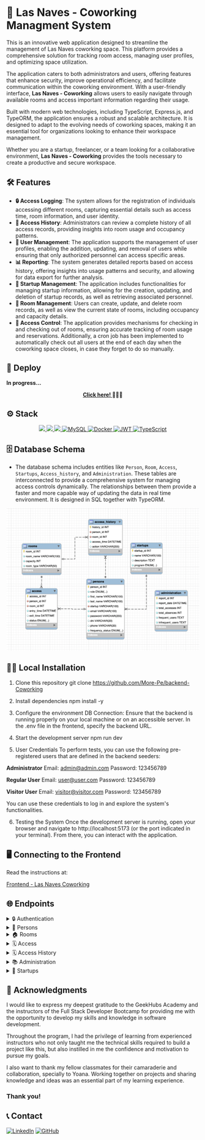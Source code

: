 # 💼 Las Naves - Coworking Managment System

This is an innovative web application designed to streamline the management of Las Naves coworking space. This platform provides a comprehensive solution for tracking room access, managing user profiles, and optimizing space utilization. 

The application caters to both administrators and users, offering features that enhance security, improve operational efficiency, and facilitate communication within the coworking environment. With a user-friendly interface, **Las Naves - Coworking** allows users to easily navigate through available rooms and access important information regarding their usage.

Built with modern web technologies, including TypeScript, Express.js, and TypeORM, the application ensures a robust and scalable architecture. It is designed to adapt to the evolving needs of coworking spaces, making it an essential tool for organizations looking to enhance their workspace management.

Whether you are a startup, freelancer, or a team looking for a collaborative environment, **Las Naves - Coworking** provides the tools necessary to create a productive and secure workspace.

## 🛠️ Features

- **🔒 Access Logging**: The system allows for the registration of individuals accessing different rooms, capturing essential details such as access time, room information, and user identity.
- **📜 Access History**: Administrators can review a complete history of all access records, providing insights into room usage and occupancy patterns.
- **👥 User Management**: The application supports the management of user profiles, enabling the addition, updating, and removal of users while ensuring that only authorized personnel can access specific areas.
- **📊 Reporting**: The system generates detailed reports based on access history, offering insights into usage patterns and security, and allowing for data export for further analysis.
- **🚀 Startup Management**: The application includes functionalities for managing startup information, allowing for the creation, updating, and deletion of startup records, as well as retrieving associated personnel.
- **🏢 Room Management**: Users can create, update, and delete room records, as well as view the current state of rooms, including occupancy and capacity details.
- **🔐 Access Control**: The application provides mechanisms for checking in and checking out of rooms, ensuring accurate tracking of room usage and reservations. Additionally, a cron job has been implemented to automatically check out all users at the end of each day when the coworking space closes, in case they forget to do so manually.


## 🚀 Deploy

**In progress...**
<div align="center">
    <a href="https://coworkin.zeabur.app/"><strong> Click here! </strong></a>🚀🚀🚀
</div>

## ⚙️ Stack

<div align="center">
<a href="https://www.expressjs.com/">
    <img src= "https://img.shields.io/badge/express.js-%23404d59.svg?style=for-the-badge&logo=express&logoColor=%2361DAFB"/>
</a><a href="https://typescriptlang.org">
     <img src= "https://img.shields.io/badge/TypeScript-007ACC?style=for-the-badge&logo=typescript&logoColor=white" />
</a>    <a href="https://nodejs.org/es/">
    <img src= "https://img.shields.io/badge/node.js-026E00?style=for-the-badge&logo=node.js&logoColor=white"/>
</a></a><a href="">
    <img src="https://img.shields.io/badge/MySQL-4479A1?style=for-the-badge&logo=mysql&logoColor=white" alt="MySQL" />
</a><a href="">
<img src="https://img.shields.io/badge/Docker-2496ED?style=for-the-badge&logo=docker&logoColor=white" alt="Docker" />
</a><a href="">
    <img src="https://img.shields.io/badge/JWT-000000?style=for-the-badge&logo=jsonwebtokens&logoColor=white" alt="JWT" />
</a><a href="">
    <img src="https://img.shields.io/badge/bcrypt-3178C6?style=for-the-badge&" alt="TypeScript" /></a>
</div>

## 🗄️ Database Schema

- The database schema includes entities like `Person`, `Room`, `Access`, `Startups`, `Access_history`, and `Administration`. These tables are interconnected to provide a comprehensive system for managing access controls dynamically. The relationships between them provide a faster and more capable way of updating the data in real time environment. It is designed in SQL together with TypeORM.

<img alt="coworking database schema" src="./src/assets/DB_schema.png">

## 🧑‍💻 Local Installation

1. Clone this repository
git clone https://github.com/More-Pe/backend-Coworking

2. Install dependencies
npm install -y

3. Configure the environment
DB Connection: Ensure that the backend is running properly on your local machine or on an accessible server. In the .env file in the frontend, specify the backend URL.

4. Start the development server
npm run dev

5. User Credentials
To perform tests, you can use the following pre-registered users that are defined in the backend seeders:

**Administrator**
Email: admin@admin.com Password: 123456789

**Regular User** 
Email: user@user.com Password: 123456789

**Visitor User** 
Email: visitor@visitor.com Password: 123456789

You can use these credentials to log in and explore the system's functionalities.

6. Testing the System
Once the development server is running, open your browser and navigate to http://localhost:5173 (or the port indicated in your terminal). From there, you can interact with the application.

## 🖥️ Connecting to the Frontend
Read the instructions at:

[Frontend - Las Naves Coworking](https://github.com/More-Pe/frontend-Coworking)


## 🌐 Endpoints

<details>
<summary>🔒 Authentication</summary>

| Method | URI       | Action         | Auth                | Body                                                                                   |
|--------|-----------|----------------|---------------------|----------------------------------------------------------------------------------------|
| POST   | /api/register  | Register user  | N/A (public)        | `{  "email": "userEmail", "password": "userPassword" }` |
| POST   | /api/login     | Login user     | N/A (public)        | `{ "email": "userEmail", "password": "userPassword" }`                                |

</details>

<details>
<summary>👤 Persons</summary>

| Method | URI                           | Action                                  | Auth      | Body                                                                                   |
|--------|-------------------------------|-----------------------------------------|-----------|----------------------------------------------------------------------------------------|
| GET    | /api/persons                  | Retrieve all persons                   | Token (admin) | N/A                                                                                    |
| GET    | /api/persons/:id              | Retrieve a person by ID                | Token (admin) | N/A                                                                                    |
| GET    | /api/persons/:id/current-access | Display all current accesses of user ID | Token (user) | N/A                                                                                    |
| GET    | /api/persons/:id/access-history | View user access histories              | Token (user) | N/A                                                                                    |
| POST   | /api/persons/create           | Create a new person                    | Token (admin) | `{ "first_name": "John", "last_name": "Doe", "email": "john@example.com", "password": "password", "startup": "StartupName" }` |
| PUT    | /api/persons/:id              | Update a person by ID                  | Token (admin) | `{ "first_name": "NewName", "last_name": "NewLastName", "email": "newemail@example.com" }` |
| DELETE | /api/persons/:id              | Delete a person by ID                  | Token (admin) | N/A                                                                                    |

</details>

<details>
<summary>🏠 Rooms</summary>

| Method | URI                          | Action                          | Auth        | Body                                                                                   |
|--------|------------------------------|---------------------------------|-------------|----------------------------------------------------------------------------------------|
| GET    | /api/rooms/all               | View all rooms                 | Token (user) | N/A                                                                                    |
| GET    | /api/rooms/:id               | Display room by ID             | Token (user) | N/A                                                                                    |
| GET    | /api/rooms/:id/current-state  | Display current state of a room | Token (user) | N/A                                                                                    |
| POST   | /api/rooms                   | Create a new room              | Token (admin) | `{ "room_name": "Room Name", "capacity": 10, "room_type": "Meeting" }`              |
| PUT    | /api/rooms/:id               | Update a room by ID            | Token (admin) | `{ "room_name": "New Room Name", "capacity": 15, "room_type": "Conference" }`       |
| DELETE | /api/rooms/:id               | Delete room by ID              | Token (admin) | N/A                                                                                    |

</details>

<details>
<summary>🗓 Access</summary>

| Method | URI                          | Action                          | Auth      | Body                                                |
|--------|------------------------------|---------------------------------|-----------|-----------------------------------------------------|
| GET    | /api/access/room/:id         | View current room state by ID   | Token (admin) | N/A                                                 |
| POST   | /api/access/reserve          | Create new booking              | Token (user) | `{ "room_id": "id", "date": "YYYY-MM-DD" }`      |
| POST   | /api/access/check-in/:id     | Check-in to a booking by ID     | Token (user) | N/A                                                 |
| POST   | /api/access/check-out/:id    | Check-out to a booking by ID    | Token (user) | N/A                                                 |
| DELETE | /api/access/cancel/:id       | Delete a booking by ID          | Token (user) | N/A                                                 |

</details>

<details>
<summary>🗓 Access History</summary>

| Method | URI                          | Action                          | Auth      | Body                                                |
|--------|------------------------------|---------------------------------|-----------|-----------------------------------------------------|
| GET    | /api/history/period          | View all accesses for a date period | Token (admin) | `{ "start_date": "YYYY-MM-DD", "end_date": "YYYY-MM-DD"}` |
| GET    | /api/history/room/:id        | View access history for a room  | Token (admin) | N/A                                                 |

</details>

<details>
<summary>📚 Administration</summary>

| Method | URI                          | Action                          | Auth      | Body                                                |
|--------|------------------------------|---------------------------------|-----------|-----------------------------------------------------|
| POST   | /api/report/daily            | Create a daily report for all bookings | Token (admin) | N/A                                                 |
| GET    | /api/report/room-usage/:id   | Create report for a room by ID | Token (admin) | N/A                                                 |
| GET    | /api/report/period           | Create a report for a specific date period | Token (admin) | `{ "start_date": "YYYY-MM-DD", "end_date": "YYYY-MM-DD"}` |

</details>

<details>
<summary>🚀 Startups</summary>

| Method | URI                          | Action                          | Auth      | Body                                                |
|--------|------------------------------|---------------------------------|-----------|-----------------------------------------------------|
| GET    | /api/startups                | Retrieve all startups           | Token (admin) | N/A                                                 |
| GET    | /api/startups/:id            | Retrieve a startup by ID       | Token (admin) | N/A                                                 |
| POST   | /api/startups                | Create a new startup           | Token (admin) | `{ "name": "startupName", "description": "startupDescription", "program": "ProgramName" }` |
| PUT    | /api/startups/:id            | Update a startup by ID         | Token (admin) | `{ "name": "newName", "description": "newDescription", "program": "NewProgram" }` |
| DELETE | /api/startups/:id            | Delete a startup by ID         | Token (admin) | N/A                                                 |
| GET    | /api/startups/:id/persons    | Retrieve persons associated with a startup | Token (admin) | N/A                                                 |

</details>

## 🙌 Acknowledgments

I would like to express my deepest gratitude to the GeekHubs Academy and the instructors of the Full Stack Developer Bootcamp for providing me with the opportunity to develop my skills and knowledge in software development.

Throughout the program, I had the privilege of learning from experienced instructors who not only taught me the technical skills required to build a project like this, but also instilled in me the confidence and motivation to pursue my goals.

I also want to thank my fellow classmates for their camaraderie and collaboration, specially to Yoana. Working together on projects and sharing knowledge and ideas was an essential part of my learning experience.

### Thank you!

## 📞 Contact

<a href=https://www.linkedin.com/in/morena-peralta-almada target="blank">![LinkedIn](https://img.shields.io/badge/LinkedIn-0077B5?style=for-the-badge&logo=linkedin&logoColor=white)</a> <a href=https://www.github.com/More-Pe target="blank">![GitHub](https://img.shields.io/badge/GitHub-100000?style=for-the-badge&logo=github&logoColor=white)</a>